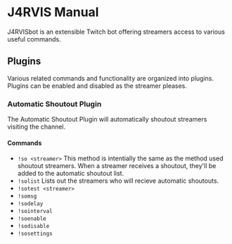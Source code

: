 # J4RVIS Manual

J4RVISbot is an extensible Twitch bot offering streamers access to various useful commands.

## Plugins

Various related commands and functionality are organized into plugins.  Plugins can be enabled and disabled as the streamer pleases.

### Automatic Shoutout Plugin

The Automatic Shoutout Plugin will automatically shoutout streamers visiting the channel.

#### Commands
* `!so <streamer>` This method is intentially the same as the method used shoutout streamers.  When a streamer receives a shoutout, they'll be added to the automatic shoutout list.
* `!solist` Lists out the streamers who will recieve automatic shoutouts.
* `!sotest <streamer>`  
* `!somsg`
* `!sodelay`
* `!sointerval`
* `!soenable`
* `!sodisable`
* `!sosettings`
